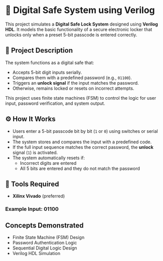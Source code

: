 # 🔐 Digital Safe System using Verilog

This project simulates a **Digital Safe Lock System** designed using **Verilog HDL**. It models the basic functionality of a secure electronic locker that unlocks only when a preset 5-bit passcode is entered correctly.

## 🧠 Project Description

The system functions as a digital safe that:
- Accepts 5-bit digit inputs serially.
- Compares them with a predefined password (e.g., `01100`).
- Triggers an **unlock signal** if the input matches the password.
- Otherwise, remains locked or resets on incorrect attempts.

This project uses finite state machines (FSM) to control the logic for user input, password verification, and system output.

## ⚙️ How It Works

- Users enter a 5-bit passcode bit by bit (`1` or `0`) using switches or serial input.
- The system stores and compares the input with a predefined code.
- If the full input sequence matches the correct password, the **unlock** signal (`1`) is activated.
- The system automatically resets if:
  - Incorrect digits are entered
  - All 5 bits are entered and they do not match the password

## 🔧 Tools Required

- **Xilinx Vivado** (preferred)

### Example Input: 01100

##  Concepts Demonstrated

- Finite State Machine (FSM) Design
- Password Authentication Logic
- Sequential Digital Logic Design
- Verilog HDL Simulation

